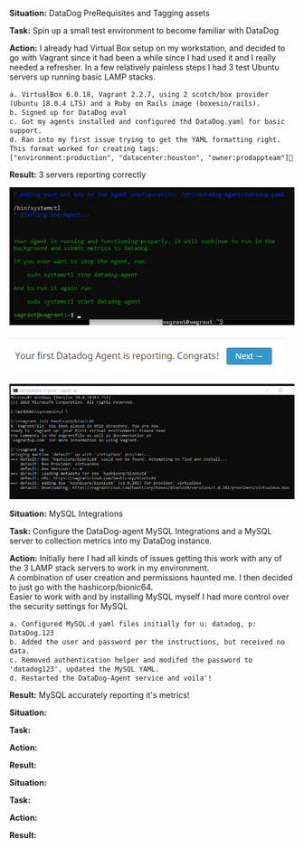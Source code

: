 **Situation:** DataDog PreRequisites and Tagging assets

**Task:** Spin up a small test environment to become familiar with DataDog

**Action:** I already had Virtual Box setup on my workstation, and decided to go with Vagrant since it had been a while since I had used it and I really needed a refresher. In a few relatively painless steps I had 3 test Ubuntu servers up running basic LAMP stacks.

    a. VirtualBox 6.0.18, Vagrant 2.2.7, using 2 scotch/box provider (Ubuntu 18.0.4 LTS) and a Ruby on Rails image (boxesio/rails).
    b. Signed up for DataDog eval
    c. Got my agents installed and configured thd DataDog.yaml for basic support.
    d. Ran into my first issue trying to get the YAML formatting right.  This format worked for creating tags:
    ["environment:production", "datacenter:houston", "owner:prodappteam"]
  
  **Result:** 3 servers reporting correctly
  
  ![](images/1_agent_configured.png?raw=true)
  
  ![](images/3_reporting.png?raw=true)
  
  ![](images/2_vagrant.png?raw=true)
  

  **Situation:** MySQL Integrations
  
  **Task:** Configure the DataDog-agent MySQL Integrations and a MySQL server to collection metrics into my DataDog instance.
  
  **Action:** Initially here I had all kinds of issues getting this work with any of the 3 LAMP stack servers to work in my environment.  
  A combination of user creation and permissions haunted me.  I then decided to just go with the hashicorp/bionic64.  
  Easier to work with and by installing MySQL myself I had more control over the security settings for MySQL
   
    a. Configured MySQL.d yaml files initially for u: datadog, p: DataDog.123
    b. Added the user and password per the instructions, but received no data.
    c. Removed authentication helper and modifed the password to 'datadog123', updated the MySQL YAML.
    d. Restarted the DataDog-Agent service and voila'!

  **Result:** MySQL accurately reporting it's metrics!
  
  **Situation:**
  
  **Task:**
  
  **Action:**
  
  **Result:**



  **Situation:**
  
  **Task:**
  
  **Action:**
  
  **Result:**
